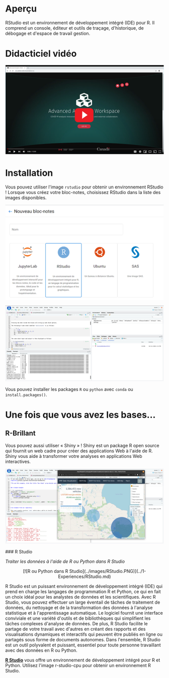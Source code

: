 # Aperçu

RStudio est un environnement de développement intégré (IDE) pour R. Il comprend un console, éditeur et outils de traçage, d'historique, de débogage et d'espace de travail gestion.

# Didacticiel vidéo

[![Cliquez ici pour voir la vidéo](../images/KubeflowVideo.PNG)](https://www.youtube.com/watch?v=Xrk1kN9Lr_4&list=PL1zlA2D7AHugkDdiyeUHWOKGKUd3MB_nD&index=3 "Advanced Analytics Workspace - R-Studio Basics")

# Installation

Vous pouvez utiliser l'image `rstudio` pour obtenir un environnement RStudio ! Lorsque vous créez votre bloc-notes, choisissez RStudio dans la liste des images disponibles.

![Menu RStudio](../images/RStudioOption.PNG)

![RStudio](../images/rstudio_visual.png)

Vous pouvez installer les packages `R` ou `python` avec `conda` ou `install.packages()`.

# Une fois que vous avez les bases...

## R-Brillant

Vous pouvez aussi utiliser « Shiny » ! Shiny est un package R open source qui fournit un web
cadre pour créer des applications Web à l'aide de R. Shiny vous aide à transformer votre
analyses en applications Web interactives.

![RStudio avec R-Shiny](../images/rstudio_rshiny_visual.png)

### R Studio

_Traiter les données à l'aide de R ou Python dans R Studio_

<center>
[![R ou Python dans R Studio](../images/RStudio.PNG)](../1-Experiences/RStudio.md)
</center>

R Studio est un puissant environnement de développement intégré (IDE) qui prend en charge les langages de programmation R et Python, ce qui en fait un choix idéal pour les analystes de données et les scientifiques. Avec R Studio, vous pouvez effectuer un large éventail de tâches de traitement de données, du nettoyage et de la transformation des données à l'analyse statistique et à l'apprentissage automatique. Le logiciel fournit une interface conviviale et une variété d'outils et de bibliothèques qui simplifient les tâches complexes d'analyse de données. De plus, R Studio facilite le partage de votre travail avec d'autres en créant des rapports et des visualisations dynamiques et interactifs qui peuvent être publiés en ligne ou partagés sous forme de documents autonomes. Dans l'ensemble, R Studio est un outil polyvalent et puissant, essentiel pour toute personne travaillant avec des données en R ou Python.

**[R Studio](../1-Experiences/RStudio.md)** vous offre un environnement de développement intégré pour R et Python. Utilisez l'image r-studio-cpu pour obtenir un environnement R Studio.